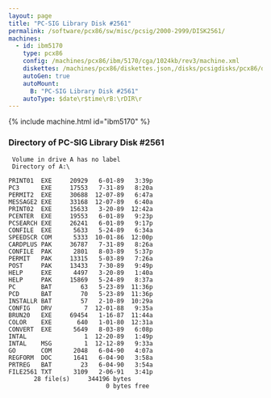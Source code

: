 ```yaml
---
layout: page
title: "PC-SIG Library Disk #2561"
permalink: /software/pcx86/sw/misc/pcsig/2000-2999/DISK2561/
machines:
  - id: ibm5170
    type: pcx86
    config: /machines/pcx86/ibm/5170/cga/1024kb/rev3/machine.xml
    diskettes: /machines/pcx86/diskettes.json,/disks/pcsigdisks/pcx86/diskettes.json
    autoGen: true
    autoMount:
      B: "PC-SIG Library Disk #2561"
    autoType: $date\r$time\rB:\rDIR\r
---
```


{% include machine.html id="ibm5170" %}

### Directory of PC-SIG Library Disk #2561

     Volume in drive A has no label
     Directory of A:\

    PRINT01  EXE     20929   6-01-89   3:39p
    PC3      EXE     17553   7-31-89   8:20a
    PERMIT2  EXE     30688  12-07-89   6:47a
    MESSAGE2 EXE     33168  12-07-89   6:40a
    PRINT02  EXE     15633   3-20-89  12:42a
    PCENTER  EXE     19553   6-01-89   9:23p
    PCSEARCH EXE     26241   6-01-89   9:17p
    CONFILE  EXE      5633   5-24-89   6:34a
    SPEEDSCR COM      5333  10-01-86  12:00p
    CARDPLUS PAK     36787   7-31-89   8:26a
    CONFILE  PAK      2801   8-03-89   5:37p
    PERMIT   PAK     13315   5-03-89   7:26a
    POST     PAK     13433   7-30-89   9:49p
    HELP     EXE      4497   3-20-89   1:40a
    HELP     PAK     15869   5-24-89   8:37a
    PC       BAT        63   5-23-89  11:36p
    PCD      BAT        70   5-23-89  11:36p
    INSTALLR BAT        57   2-10-89  10:29a
    CONFIG   DRV         7  12-01-88   9:35a
    BRUN20   EXE     69454   1-16-87  11:44a
    COLOR    EXE       640   1-01-80  12:31a
    CONVERT  EXE      5649   8-03-89   6:08p
    INTAL                1  12-20-89   1:49p
    INTAL    MSG         1  12-12-89   9:33a
    GO       COM      2048   6-04-90   4:07a
    REGFORM  DOC      1641   6-04-90   3:58a
    PRTREG   BAT        23   6-04-90   3:54a
    FILE2561 TXT      3109   2-06-91   3:41p
           28 file(s)     344196 bytes
                               0 bytes free
